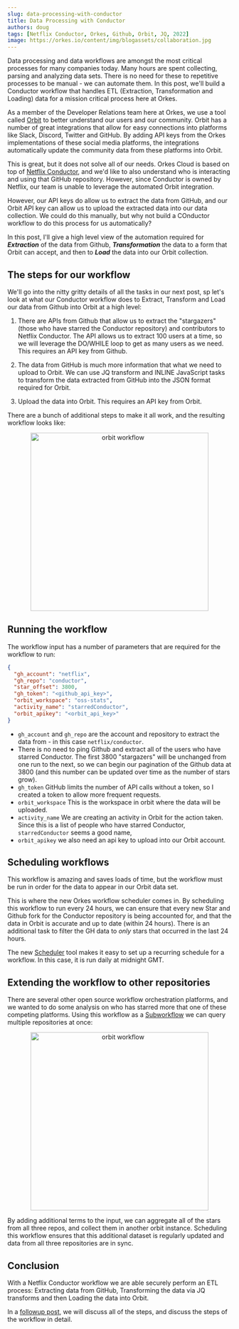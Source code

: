 ```yaml
---
slug: data-processing-with-conductor
title: Data Processing with Conductor
authors: doug
tags: [Netflix Conductor, Orkes, Github, Orbit, JQ, 2022]
image: https://orkes.io/content/img/blogassets/collaboration.jpg
---
```


Data processing and data workflows are amongst the most critical processes for many companies today.  Many hours are spent collecting, parsing and analyzing data sets.  There is no need for these to repetitive processes to be manual - we can automate them. In this post, we'll build a Conductor workflow that handles ETL (Extraction, Transformation and Loading) data for a mission critical process here at Orkes.

As a member of the Developer Relations team here at Orkes, we use a tool called [Orbit](https://orbit.love) to better understand our users and our community.  Orbit has a number of great integrations that allow for easy connections into platforms like Slack, Discord, Twitter and GitHub.  By adding API keys from the Orkes implementations of these social media platforms, the integrations automatically update the community data from these platforms into Orbit.

This is great, but it does not solve all of our needs. Orkes Cloud is based on top of [Netflix Conductor](https://github.com/netflix/conductor), and we'd like to also understand who is interacting and using that GitHub repository. However, since Conductor is owned by Netflix, our team is unable to leverage the automated Orbit integration. 


However, our API keys do allow us to extract the data from GitHub, and our Orbit API key can allow us to upload the extracted data into our data collection.  We could do this manually, but why not build a COnductor workflow to do this process for us automatically?

In this post, I'll give a high level view of the automation required for ***Extraction*** of the data from Github, ***Transformation*** the data to a form that Orbit can accept, and then to ***Load*** the data into our Orbit collection.
<!-- truncate-->

## The steps for our workflow

We'll go into the nitty gritty details of all the tasks in our next post, sp let's look at what our Conductor workflow does to Extract, Transform and Load our data from Github into Orbit at a high level:

1. There are APIs from Github that allow us to extract the "stargazers" (those who have starred the Conductor repository) and contributors to Netflix Conductor.  The API allows us to extract 100 users at a time, so we will leverage the DO/WHILE loop to get as many users as we need.  This requires an API key from Github.

2. The data from GitHub is much more information that what we need to upload to Orbit. We can use JQ transform and INLINE JavaScript tasks to transform the data extracted from GitHub into the JSON format required for Orbit.

3.  Upload the data into Orbit. This requires an API key from Orbit.

There are a bunch of additional steps to make it all work, and the resulting workflow looks like:


<p align="center"><img src="/content/img/blogassets/orbitworkflow.png" alt="orbit workflow" width="400" style={{paddingBottom: 40, paddingTop: 40}} /></p>

## Running the workflow

The workflow input has a number of parameters that are required for the workflow to run:

```json
{
  "gh_account": "netflix",
  "gh_repo": "conductor",
  "star_offset": 3800,
  "gh_token": "<github_api_key>",
  "orbit_workspace": "oss-stats",
  "activity_name": "starredConductor",
  "orbit_apikey": "<orbit_api_key>"
}
```

* ```gh_account``` and ```gh_repo``` are the account and repository to extract the data from - in this case ```netflix/conductor```.
* There is no need to ping Github and extract all of the users who have starred Conductor.  The first 3800 "stargazers" will be unchanged from one run to the next, so we can begin our pagination of the Github data at 3800 (and this number can be updated over time as the number of stars grow).
* ```gh_token``` GitHub limits the number of API calls without a token, so I created a token to allow more frequent requests.
* ```orbit_workspace``` This is the workspace in orbit where the data will be uploaded.
* ```activity_name```  We are creating an activity in Orbit for the action taken. Since this is a list of people who have starred Conductor, ```starredConductor``` seems a good name,
* ```orbit_apikey``` we also need an api key to upload into our Orbit account.

## Scheduling workflows

This workflow is amazing and saves loads of time, but the workflow must be run in order for the data to appear in our Orbit data set.

This is where the new Orkes workflow scheduler comes in.  By scheduling this workflow to run every 24 hours, we can ensure that every new Star and Github fork for the Conductor repository is being accounted for, and that the data in Orbit is accurate and up to date (within 24 hours).  There is an additional task to filter the GH data to *only* stars that occurred in the last 24 hours.

The new [Scheduler](https://orkes.io/content/docs/reference-docs/scheduler) tool makes it easy to set up a recurring schedule for a workflow.  In this case, it is run daily at midnight GMT.

## Extending the workflow to other repositories

There are several other open source workflow orchestration platforms, and we wanted to do some analysis on who has starred more that one of these competing platforms.  Using this workflow as a [Subworkflow](https://orkes.io/content/docs/reference-docs/sub-workflow-task) we can query multiple repositories at once:


<p align="center"><img src="/content/img/blogassets/github_subworkflow.png" alt="orbit workflow" width="400" style={{paddingBottom: 40, paddingTop: 40}} /></p>


By adding additional terms to the input, we can aggregate all of the stars from all three repos, and collect them in another orbit instance.  Scheduling this workflow ensures that this additional dataset is regularly updated and data from all three repositories are in sync.


## Conclusion

With a Netflix Conductor workflow we are able securely perform an ETL process: Extracting data from GitHub, Transforming the data via JQ transforms and then Loading the data into Orbit.  

In a [followup post](https://orkes.io/content/blog/conductor-etl-example), we will discuss all of the steps, and discuss the steps of the workflow in detail.

